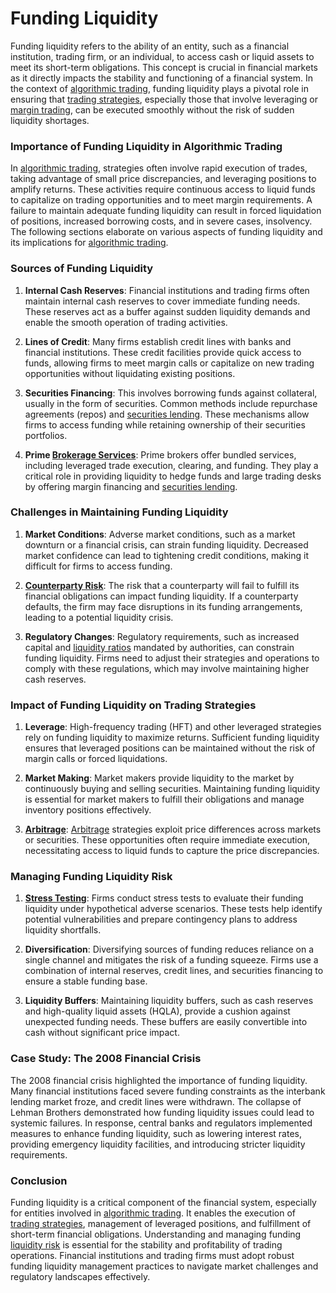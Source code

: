 # Funding Liquidity

Funding liquidity refers to the ability of an entity, such as a financial institution, trading firm, or an individual, to access cash or liquid assets to meet its short-term obligations. This concept is crucial in financial markets as it directly impacts the stability and functioning of a financial system. In the context of [algorithmic trading](../a/algorithmic_trading.md), funding liquidity plays a pivotal role in ensuring that [trading strategies](../t/trading_strategies.md), especially those that involve leveraging or [margin trading](../m/margin_trading.md), can be executed smoothly without the risk of sudden liquidity shortages.

### Importance of Funding Liquidity in Algorithmic Trading

In [algorithmic trading](../a/algorithmic_trading.md), strategies often involve rapid execution of trades, taking advantage of small price discrepancies, and leveraging positions to amplify returns. These activities require continuous access to liquid funds to capitalize on trading opportunities and to meet margin requirements. A failure to maintain adequate funding liquidity can result in forced liquidation of positions, increased borrowing costs, and in severe cases, insolvency. The following sections elaborate on various aspects of funding liquidity and its implications for [algorithmic trading](../a/algorithmic_trading.md).

### Sources of Funding Liquidity

1. **Internal Cash Reserves**: Financial institutions and trading firms often maintain internal cash reserves to cover immediate funding needs. These reserves act as a buffer against sudden liquidity demands and enable the smooth operation of trading activities.

2. **Lines of Credit**: Many firms establish credit lines with banks and financial institutions. These credit facilities provide quick access to funds, allowing firms to meet margin calls or capitalize on new trading opportunities without liquidating existing positions.

3. **Securities Financing**: This involves borrowing funds against collateral, usually in the form of securities. Common methods include repurchase agreements (repos) and [securities lending](../s/securities_lending.md). These mechanisms allow firms to access funding while retaining ownership of their securities portfolios.

4. **Prime [Brokerage Services](../b/brokerage_services.md)**: Prime brokers offer bundled services, including leveraged trade execution, clearing, and funding. They play a critical role in providing liquidity to hedge funds and large trading desks by offering margin financing and [securities lending](../s/securities_lending.md).

### Challenges in Maintaining Funding Liquidity

1. **Market Conditions**: Adverse market conditions, such as a market downturn or a financial crisis, can strain funding liquidity. Decreased market confidence can lead to tightening credit conditions, making it difficult for firms to access funding.

2. **[Counterparty Risk](../c/counterparty_risk.md)**: The risk that a counterparty will fail to fulfill its financial obligations can impact funding liquidity. If a counterparty defaults, the firm may face disruptions in its funding arrangements, leading to a potential liquidity crisis.

3. **Regulatory Changes**: Regulatory requirements, such as increased capital and [liquidity ratios](../l/liquidity_ratios.md) mandated by authorities, can constrain funding liquidity. Firms need to adjust their strategies and operations to comply with these regulations, which may involve maintaining higher cash reserves.

### Impact of Funding Liquidity on Trading Strategies

1. **Leverage**: High-frequency trading (HFT) and other leveraged strategies rely on funding liquidity to maximize returns. Sufficient funding liquidity ensures that leveraged positions can be maintained without the risk of margin calls or forced liquidations.

2. **Market Making**: Market makers provide liquidity to the market by continuously buying and selling securities. Maintaining funding liquidity is essential for market makers to fulfill their obligations and manage inventory positions effectively.

3. **[Arbitrage](../a/arbitrage.md)**: [Arbitrage](../a/arbitrage.md) strategies exploit price differences across markets or securities. These opportunities often require immediate execution, necessitating access to liquid funds to capture the price discrepancies.

### Managing Funding Liquidity Risk

1. **[Stress Testing](../s/stress_testing_in_trading.md)**: Firms conduct stress tests to evaluate their funding liquidity under hypothetical adverse scenarios. These tests help identify potential vulnerabilities and prepare contingency plans to address liquidity shortfalls.

2. **Diversification**: Diversifying sources of funding reduces reliance on a single channel and mitigates the risk of a funding squeeze. Firms use a combination of internal reserves, credit lines, and securities financing to ensure a stable funding base.

3. **Liquidity Buffers**: Maintaining liquidity buffers, such as cash reserves and high-quality liquid assets (HQLA), provide a cushion against unexpected funding needs. These buffers are easily convertible into cash without significant price impact.

### Case Study: The 2008 Financial Crisis

The 2008 financial crisis highlighted the importance of funding liquidity. Many financial institutions faced severe funding constraints as the interbank lending market froze, and credit lines were withdrawn. The collapse of Lehman Brothers demonstrated how funding liquidity issues could lead to systemic failures. In response, central banks and regulators implemented measures to enhance funding liquidity, such as lowering interest rates, providing emergency liquidity facilities, and introducing stricter liquidity requirements.

### Conclusion

Funding liquidity is a critical component of the financial system, especially for entities involved in [algorithmic trading](../a/algorithmic_trading.md). It enables the execution of [trading strategies](../t/trading_strategies.md), management of leveraged positions, and fulfillment of short-term financial obligations. Understanding and managing funding [liquidity risk](../l/liquidity_risk.md) is essential for the stability and profitability of trading operations. Financial institutions and trading firms must adopt robust funding liquidity management practices to navigate market challenges and regulatory landscapes effectively.
